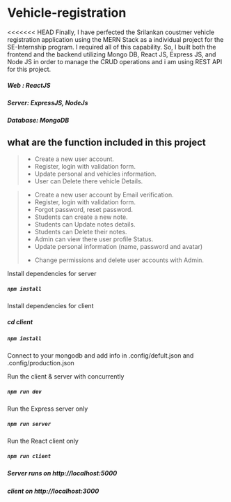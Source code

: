 # Vehicle-registration

<<<<<<< HEAD
Finally, I have perfected the Srilankan coustmer vehicle registration application using the MERN Stack as a individual project for the SE-Internship program. I required all of this capability. So, I built both the frontend and the backend utilizing Mongo DB, React JS, Express JS, and Node JS in order to manage the CRUD operations and i am using REST API for this project.

##### Web : ReactJS
##### Server: ExpressJS, NodeJs
##### Database: MongoDB

## what are the function included in this project

> + Create a new user account.
> + Register, login with validation form.
> + Update personal and vehicles information.
> + User can Delete there vehicle Details.

> + Create a new user account by Email verification.
> + Register, login with validation form.
> + Forgot password, reset password.
> + Students can create a new note.
> + Students can Update notes details.
> + Students can Delete their notes.
> + Admin can view there user profile Status. 
> + Update personal information (name, password and avatar)
> - Change permissions and delete user accounts with Admin.

Install dependencies for server 
##### `npm install`

Install dependencies for client
##### cd client 
##### `npm install`

Connect to your mongodb and add info in .config/defult.json and .config/production.json

Run the client & server with concurrently
##### `npm run dev`

Run the Express server only
##### `npm run server`

Run the React client only
##### `npm run client`

##### Server runs on http://localhost:5000 
##### client on http://localhost:3000
